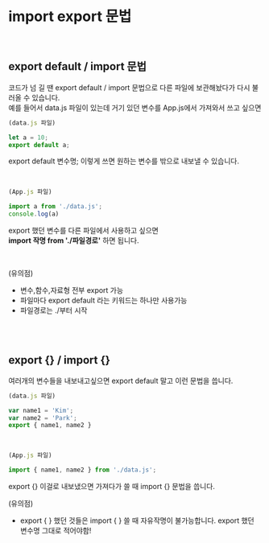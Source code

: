 # import export 문법

<br>

## export default / import 문법

코드가 넘 길 땐 export default / import 문법으로 다른 파일에 보관해놨다가 다시 불러올 수 있습니다. <br>
예를 들어서 data.js 파일이 있는데 거기 있던 변수를 App.js에서 가져와서 쓰고 싶으면

```js
(data.js 파일)

let a = 10;
export default a;
```

export default 변수명; 이렇게 쓰면 원하는 변수를 밖으로 내보낼 수 있습니다.

<br>

```js
(App.js 파일)

import a from './data.js';
console.log(a)
```

export 했던 변수를 다른 파일에서 사용하고 싶으면 <br>
**import 작명 from './파일경로'** 하면 됩니다.

<br>

(유의점) <br>

-   변수,함수,자료형 전부 export 가능
-   파일마다 export default 라는 키워드는 하나만 사용가능
-   파일경로는 ./부터 시작

<br><br>

## export {} / import {}

여러개의 변수들을 내보내고싶으면 export default 말고 이런 문법을 씁니다.

```js
(data.js 파일)

var name1 = 'Kim';
var name2 = 'Park';
export { name1, name2 }
```

<br>

```js
(App.js 파일)

import { name1, name2 } from './data.js';
```

export {} 이걸로 내보냈으면 가져다가 쓸 때 import {} 문법을 씁니다. <br>

(유의점)

-   export { } 했던 것들은 import { } 쓸 때 자유작명이 불가능합니다. export 했던 변수명 그대로 적어야함!
